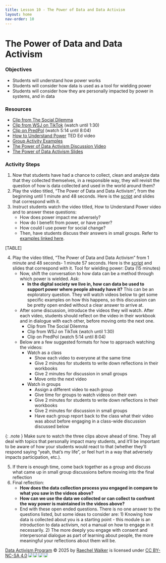 ```yaml
---
title: Lesson 10 - The Power of Data and Data Activism
layout: home
nav-order: 10
---
```



# The Power of Data and Data Activism

### Objectives
- Students will understand how power works
- Students will consider how data is used as a tool for wielding power
- Students will consider how they are personally impacted by power in systems, and in data

### Resources
- <a href = "https://www.youtube.com/watch?v=3FmX8SBIeco">Clip from The Social Dilemma</a>
- <a href = "https://youtu.be/nfczi2cI6Cs">Clip from WSJ on TikTok</a> (watch until 1:30)
- <a href = "https://www.youtube.com/watch?v=7lpCWxlRFAw&t=314s">Clip on PredPol</a> (watch 5:14 until 8:04)
- <a href = "https://www.youtube.com/watch?v=c_Eutci7ack&t=408s">How to Understand Power</a> TED Ed video
- <a href = "https://drive.google.com/file/d/1byK7DCHqt7p7JK9N2J4-OtVCo-qJqqS4/view?usp=drive_link">Group Activity Examples</a>
- <a href = "https://drive.google.com/file/d/1BfjzO4JTGYCleHgUGrZZwAzWDIo-Nzag/view?usp=drive_link">The Power of Data Activism Discussion Video</a>
- <a href = "https://drive.google.com/file/d/170pqvLN5FaQwyx926DYk0HI44SP20zh2/view?usp=drive_link"> The Power of Data Activism Slides</a>

### Activity Steps
1. Now that students have had a chance to collect, clean and analyze data that they collected themselves, in a responsible way, they will revisit the question of how is data collected and used in the world around them?
2. Play the video titled, “The Power of Data and Data Activism”, from the beginning until 1 minute and 48 seconds. Here is the <a href = "https://docs.google.com/document/d/19KT0sJgqy9UpuBbHq4hfRpZ6M4Mj0oOVmdtC-gCoWY0/edit?tab=t.0">script</a> and slides that correspond with it.
3. Instruct students watch the video titled,  How to Understand Power video and  to answer these questions:
    - How does power impact me adversely?
    - How do I benefit from power, or have power?
    - How could I use power for social change? 
    - Then, have students discuss their answers in small groups. Refer to <a href = "https://drive.google.com/file/d/1byK7DCHqt7p7JK9N2J4-OtVCo-qJqqS4/view?usp=drive_link">examples linked here</a>.

[TABLE]

4. Play the video titled, “The Power of Data and Data Activism” from 1 minute  and 48 seconds- 1 minute 57 seconds. Here is the <a href = "https://docs.google.com/document/d/1nETMITBc_ozi0og8nG9h2NsIL9sRZVqVt-e_sxaldLs/edit?tab=t.0">script</a> and slides that correspond with it. Tool for wielding power: Data (15 minutes)
    - Now, shift the conversation to how data can be a method through which power is wielded. Ask:
        - **In the digital society we live in, how can data be used to support power where people already have it?** This can be an exploratory question. They will watch videos below to get some specific examples on how this happens, so this discussion can be pretty open ended without a clear answer to arrive at.
    - After some discussion, introduce the videos they will watch. After each video, students should reflect on the video in their workbook and in dialogue with each other, before moving onto the next one. 
        - Clip from The Social Dilemma
        - Clip from WSJ on TikTok (watch until 1:30)
        - Clip on PredPol (watch 5:14 until 8:04) 
    - Below are a few suggested formats for how to approach watching the videos:
        - Watch as a class
            - Show each video to everyone at the same time
            - Give 2 minutes for students to write down reflections in their workbooks
            - Give 2 minutes for discussion in small groups
            - Move onto the next video
        - Watch in groups
            - Assign a different video to each group
            - Give time for groups to watch videos on their own
            - Give 2 minutes for students to write down reflections in their workbooks
            - Give 2 minutes for discussion in small groups
            - Have each group report back to the class what their video was about before engaging in a class-wide discussion discussed below

{: .note }
Make sure to watch the three clips above ahead of time. They all deal with topics that personally impact many students, and it’ll be important to be aware of how your students would react to that (whether they’ll respond saying “yeah, that’s my life”, or feel hurt in a way that adversely impacts participation, etc.).

5. If there is enough time, come back together as a group and discuss what came up in small group discussions before moving into the final reflection
6. Final reflection:
    - **How does the data collection process you engaged in compare to what you saw in the videos above?**
    - **How can we use the data we collected or can collect to confront the way power is maintained in the videos above?**
    - End with these open ended questions. There is no one answer to the questions listed, but some ideas to consider are: 1) Knowing how data is collected about you is a starting point - this module is an introduction to data activism, not a manual on how to engage in it necessarily. 2) The more deeply you engage with consent and interpersonal dialogue as part of learning about people, the more meaningful your reflections about them will be.





<a href="https://creativecommons.org">Data Activism Program</a> © 2025 by <a href="https://creativecommons.org">Raechel Walker</a> is licensed under <a href="https://creativecommons.org/licenses/by-nc-sa/4.0/">CC BY-NC-SA 4.0</a><img src="https://mirrors.creativecommons.org/presskit/icons/cc.svg" style="max-width: 1em;max-height:1em;margin-left: .2em;"><img src="https://mirrors.creativecommons.org/presskit/icons/by.svg" style="max-width: 1em;max-height:1em;margin-left: .2em;"><img src="https://mirrors.creativecommons.org/presskit/icons/nc.svg" style="max-width: 1em;max-height:1em;margin-left: .2em;"><img src="https://mirrors.creativecommons.org/presskit/icons/sa.svg" style="max-width: 1em;max-height:1em;margin-left: .2em;">